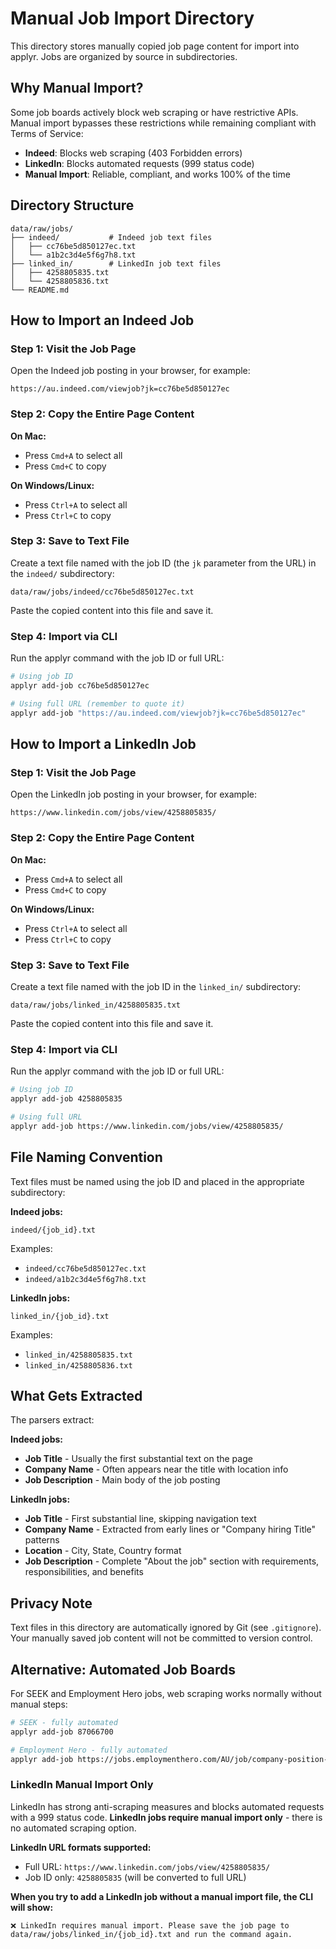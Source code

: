 # Manual Job Import Directory

This directory stores manually copied job page content for import into applyr. Jobs are organized by source in subdirectories.

## Why Manual Import?

Some job boards actively block web scraping or have restrictive APIs. Manual import bypasses these restrictions while remaining compliant with Terms of Service:

- **Indeed**: Blocks web scraping (403 Forbidden errors)
- **LinkedIn**: Blocks automated requests (999 status code)
- **Manual Import**: Reliable, compliant, and works 100% of the time

## Directory Structure

```
data/raw/jobs/
├── indeed/           # Indeed job text files
│   ├── cc76be5d850127ec.txt
│   └── a1b2c3d4e5f6g7h8.txt
├── linked_in/        # LinkedIn job text files
│   ├── 4258805835.txt
│   └── 4258805836.txt
└── README.md
```

## How to Import an Indeed Job

### Step 1: Visit the Job Page

Open the Indeed job posting in your browser, for example:
```
https://au.indeed.com/viewjob?jk=cc76be5d850127ec
```

### Step 2: Copy the Entire Page Content

**On Mac:**
- Press `Cmd+A` to select all
- Press `Cmd+C` to copy

**On Windows/Linux:**
- Press `Ctrl+A` to select all
- Press `Ctrl+C` to copy

### Step 3: Save to Text File

Create a text file named with the job ID (the `jk` parameter from the URL) in the `indeed/` subdirectory:

```
data/raw/jobs/indeed/cc76be5d850127ec.txt
```

Paste the copied content into this file and save it.

### Step 4: Import via CLI

Run the applyr command with the job ID or full URL:

```bash
# Using job ID
applyr add-job cc76be5d850127ec

# Using full URL (remember to quote it)
applyr add-job "https://au.indeed.com/viewjob?jk=cc76be5d850127ec"
```

## How to Import a LinkedIn Job

### Step 1: Visit the Job Page

Open the LinkedIn job posting in your browser, for example:
```
https://www.linkedin.com/jobs/view/4258805835/
```

### Step 2: Copy the Entire Page Content

**On Mac:**
- Press `Cmd+A` to select all
- Press `Cmd+C` to copy

**On Windows/Linux:**
- Press `Ctrl+A` to select all
- Press `Ctrl+C` to copy

### Step 3: Save to Text File

Create a text file named with the job ID in the `linked_in/` subdirectory:

```
data/raw/jobs/linked_in/4258805835.txt
```

Paste the copied content into this file and save it.

### Step 4: Import via CLI

Run the applyr command with the job ID or full URL:

```bash
# Using job ID
applyr add-job 4258805835

# Using full URL
applyr add-job https://www.linkedin.com/jobs/view/4258805835/
```

## File Naming Convention

Text files must be named using the job ID and placed in the appropriate subdirectory:

**Indeed jobs:**
```
indeed/{job_id}.txt
```
Examples:
- `indeed/cc76be5d850127ec.txt`
- `indeed/a1b2c3d4e5f6g7h8.txt`

**LinkedIn jobs:**
```
linked_in/{job_id}.txt
```
Examples:
- `linked_in/4258805835.txt`
- `linked_in/4258805836.txt`

## What Gets Extracted

The parsers extract:

**Indeed jobs:**
- **Job Title** - Usually the first substantial text on the page
- **Company Name** - Often appears near the title with location info
- **Job Description** - Main body of the job posting

**LinkedIn jobs:**
- **Job Title** - First substantial line, skipping navigation text
- **Company Name** - Extracted from early lines or "Company hiring Title" patterns
- **Location** - City, State, Country format
- **Job Description** - Complete "About the job" section with requirements, responsibilities, and benefits

## Privacy Note

Text files in this directory are automatically ignored by Git (see `.gitignore`). Your manually saved job content will not be committed to version control.

## Alternative: Automated Job Boards

For SEEK and Employment Hero jobs, web scraping works normally without manual steps:

```bash
# SEEK - fully automated
applyr add-job 87066700

# Employment Hero - fully automated
applyr add-job https://jobs.employmenthero.com/AU/job/company-position-id
```

### LinkedIn Manual Import Only

LinkedIn has strong anti-scraping measures and blocks automated requests with a 999 status code. **LinkedIn jobs require manual import only** - there is no automated scraping option.

**LinkedIn URL formats supported:**
- Full URL: `https://www.linkedin.com/jobs/view/4258805835/`
- Job ID only: `4258805835` (will be converted to full URL)

**When you try to add a LinkedIn job without a manual import file, the CLI will show:**
```
❌ LinkedIn requires manual import. Please save the job page to data/raw/jobs/linked_in/{job_id}.txt and run the command again.
```

